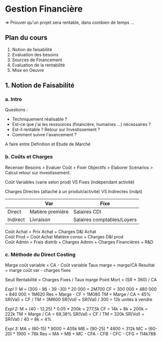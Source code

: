 # Gestion Financière #

=> Prouver qu'un projet sera rentable, dans combien de temps ...

## Plan du cours #
1. Notion de faisabilité
2. Evaluation des besoins
3. Sources de Financement
4. Evaluation de la rentabilité
5. Mise en Oeuvre

## 1. Notion de Faisabilité #

### a. Intro #

Questions :
- Techniquement réalisable ?
- Est-ce que j'ai les ressources (financière, humaines ...) nécessaires ?
- Est-il rentable ? Retour sur Investissement ?
- Comment suivre l'avancement ?

A faire entre Definition et Etude de Marché

### b. Coûts et Charges #

Recenser Besoins > Evaluer Coût > Fixer Objectifs > Elaborer Scénarios > Calcul retour sur Investissement.

Coût Variables (varie selon prod) VS Fixes (indépendant activité)

Charges Directes (attaché à un produit/activité) VS Indirectes (indpt)

|        | Var            | Fixe                     |
|--------|----------------|--------------------------|
|Direct  |Matière première|Salaires CDI              |
|Indirect|Livraison       |Salaires comptables/Loyers|

Coût Achat = Prix Achat + Charges D&I Achat  
Coût Prod = Coût Achat Matière conso + Charges D&I prod  
Coût Admin = Frais distrib + Charges Admin + Charges Financières + R&D  

### c. Méthode du Direct Costing #  
Marge coût variable = CA - Coût variable
Taux marge = marge/CA
Resultat = marge coût var - charges fixes   

Seuil Rentabilité = Charges Fixes / Taux marge
Point Mort = (SR * 360) / CA  

*Expl 1:*
M = (300 - 96 - 39 -30) * 20 000 = 2M700
CF = 300 000 + 480 000 + 840 000 = 1M620
Res = Marge - CF = 1M080
TM = Marge / CA = 45%
SR(Val) = CF / TM = 3M600
SR(Vol) = SR(Val) / 300 = 12k unités à vendre

*Expl 2:*
M = (40 - 12,25) * 0.05 * 200k = 277,5k
CF = 14k + 8k + 200k = 222k
TM = Marge / CA = 69,38%
SR(Val) = CF / TM = 320k
SR(Vol) = SR(Val) / 40 = 8k = 4%

*Expl 3:*
MA = (60-15) * 9000 = 405k
MB = (90-25) * 4800 = 312k
MC = (60-20) * 1900 = 76k
Res = MA + MB + MC - CFA - CFB - CFC - CFG = 114k788
